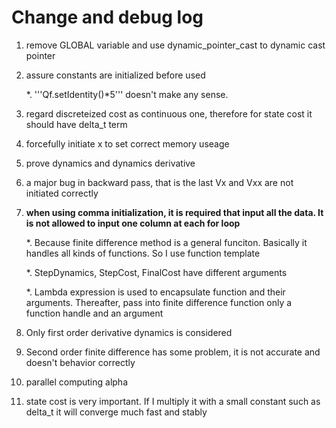 # Change and debug log

1. remove GLOBAL variable and use dynamic_pointer_cast to dynamic cast pointer

2. assure constants are initialized before used
	
	*. '''Qf.setIdentity()*5''' doesn't make any sense.

3. regard discreteized cost as continuous one, therefore for state cost it should have delta_t term

4. forcefully initiate x to set correct memory useage

5. prove dynamics and dynamics derivative

6. a major bug in backward pass, that is the last Vx and Vxx are not initiated correctly

7. __when using comma initialization, it is required that input all the data. It is not allowed to input one column at each for loop__

	*. Because finite difference method is a general funciton. Basically it handles all kinds of functions. So I use function template

	*. StepDynamics, StepCost, FinalCost have different arguments

	*. Lambda expression is used to encapsulate function and their arguments. Thereafter, pass into finite difference function only a function handle and an argument
	
8. Only first order derivative dynamics is considered

9. Second order finite difference has some problem, it is not accurate and doesn't behavior correctly

10. parallel computing alpha

11. state cost is very important. If I multiply it with a small constant such as delta_t it will converge much fast and stably

